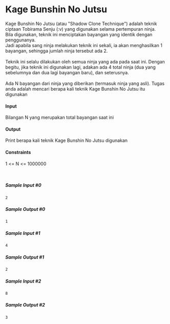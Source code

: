 # Kage Bunshin No Jutsu

Kage Bunshin No Jutsu (atau "Shadow Clone Technique") adalah teknik ciptaan Tobirama Senju (:v) yang digunakan selama pertempuran ninja.
<br>Bila digunakan, teknik ini menciptakan bayangan yang identik dengan penggunanya.
<br>Jadi apabila sang ninja melakukan teknik ini sekali, ia akan menghasilkan 1 bayangan, sehingga jumlah ninja tersebut ada 2.
<br>
<br>Teknik ini selalu dilakukan oleh semua ninja yang ada pada saat ini. Dengan begitu, jika teknik ini
digunakan lagi, adakan ada 4 total ninja (dua yang sebelumnya dan dua lagi bayangan baru), dan seterusnya.
<br>
<br>Ada N bayangan dari ninja yang diberikan (termasuk ninja yang asli). Tugas anda adalah mencari
berapa kali teknik Kage Bunshin No Jutsu itu digunakan


#### Input
Bilangan N yang merupakan total bayangan saat ini

#### Output
Print berapa kali teknik Kage Bunshin No Jutsu digunakan

#### Constraints
1 <= N <= 1000000

<br>

##### Sample Input #0
```bash
2
```
##### Sample Output #0
```bash
1
```

##### Sample Input #1
```bash
4
```
##### Sample Output #1
```bash
2
```

##### Sample Input #2
```bash
8
```
##### Sample Output #2
```bash
3
```